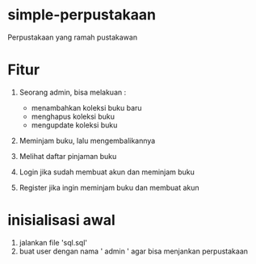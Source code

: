 # simple-perpustakaan

Perpustakaan yang ramah pustakawan

# Fitur
1. Seorang admin, bisa melakuan :
    - menambahkan koleksi buku baru
    - menghapus koleksi buku
    - mengupdate koleksi buku
  
2. Meminjam buku, lalu mengembalikannya
3. Melihat daftar pinjaman buku
4. Login jika sudah membuat akun dan meminjam buku
5. Register jika ingin meminjam buku dan membuat akun

# inisialisasi awal
1. jalankan file 'sql.sql'
2. buat user dengan nama ' admin ' agar bisa menjankan perpustakaan
